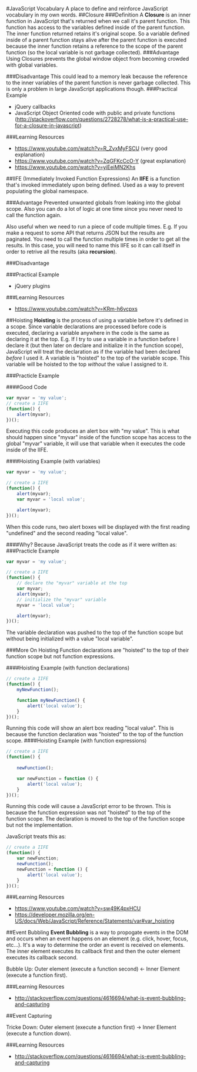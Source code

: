 #JavaScript Vocabulary
A place to define and reinforce JavaScript vocabulary in my own words.
##Closure
###Definition
A **Closure** is an inner function in JavaScript that's returned when we call it's parent function. This function has access to the variables defined inside of the parent function. The inner function returned retains it's original scope. So a variable defined inside of a parent function stays alive after the parent function is executed because the inner function retains a reference to the scope of the parent function (so the local variable is not garbage collected).
###Advantage
Using Closures prevents the global window object from becoming crowded with global variables.

###Disadvantage
This could lead to a memory leak because the reference to the inner variables of the parent function is never garbage collected. This is only a problem in large JavaScript applications though.
###Practical Example
* jQuery callbacks
* JavaScript Object Oriented code with public and private functions (http://stackoverflow.com/questions/2728278/what-is-a-practical-use-for-a-closure-in-javascript)

###Learning Resources
* https://www.youtube.com/watch?v=R_ZvxMyFSCU (very good explanation)
* https://www.youtube.com/watch?v=ZqGFKcCcO-Y (great explanation)
* https://www.youtube.com/watch?v=yiEeiMN2Khs

##IIFE (Immediately Invoked Function Expressions)
An **IIFE** is a function that's invoked immediately upon being defined. Used as a way to prevent populating the global namespace.

###Advantage
Prevented unwanted globals from leaking into the global scope. Also you can do a lot of logic at one time since you never need to call the function again.

Also useful when we need to run a piece of code multiple times. E.g. If you make a request to some API that returns JSON but the results are paginated. You need to call the function multiple times in order to get all the results. In this case, you will need to name this IIFE so it can call itself in order to retrive all the results (aka **recursion**).

###Disadvantage

###Practical Example
* jQuery plugins

###Learning Resources
* https://www.youtube.com/watch?v=KRm-h6vcpxs

##Hoisting
**Hoisting** is the process of using a variable before it's defined in a scope. Since variable declarations are processed before code is executed, declaring a variable anywhere in the code is the same as declaring it at the top. E.g. If I try to use a variable in a function before I declare it (but then later on declare and initialize it in the function scope), JavaScript will treat the declaration as if the variable had been declared *before* I used it. A variable is "hoisted" to the top of the variable scope. This variable will be hoisted to the top *without* the value I assigned to it.

###Practicle Example

####Good Code
```js
var myvar = 'my value';
// create a IIFE
(function() {
	alert(myvar);
})();
```
Executing this code produces an alert box with "my value". This is what should happen since "myvar" inside of the function scope has access to the global "myvar" variable, it will use that variable when it executes the code inside of the IIFE.

####Hoisting Example (with variables)
```js
var myvar = 'my value';

// create a IIFE
(function() {
	alert(myvar);
	var myvar = 'local value';

	alert(myvar);
})();
```
When this code runs, two alert boxes will be displayed with the first reading "undefined" and the second reading "local value".

####Why?
Because JavaScript treats the code as if it were written as:
###Practicle Example
```js
var myvar = 'my value';

// create a IIFE
(function() {
	// declare the "myvar" variable at the top
	var myvar;
	alert(myvar);
	// initialize the "myvar" variable
	myvar = 'local value';

	alert(myvar);
})();
```
The variable declaration was pushed to the top of the function scope but without being initialized with a value "local variable".

###More On Hoisting
Function declarations are "hoisted" to the top of their function scope but not function expressions.

####Hoisting Example (with function declarations)
```js
// create a IIFE
(function() {
	myNewFunction();

	function myNewFunction() {
		alert('local value');
	}
})();
```
Running this code will show an alert box reading "local value". This is because the function declaration was "hoisted" to the top of the function scope.
####Hoisting Example (with function expressions)
```js
// create a IIFE
(function() {
	
	newFunction();

	var newFunction = function () {
		alert('local value');
	}
})();
```
Running this code will cause a JavaScript error to be thrown. This is because the function expression was not "hoisted" to the top of the function scope. The declaration is moved to the top of the function scope but not the implementation.

JavaScript treats this as:
```js
// create a IIFE
(function() {
	var newFunction;
	newFunction();
	newFunction = function () {
		alert('local value');
	}
})();
```

###Learning Resources
* https://www.youtube.com/watch?v=sw49K4pxHCU
* https://developer.mozilla.org/en-US/docs/Web/JavaScript/Reference/Statements/var#var_hoisting

##Event Bubbling
**Event Bubbling** is a way to propogate events in the DOM and occurs when an event happens on an element (e.g. click, hover, focus, etc...). It's a way to determine the order an event is received on elements. The inner element executes its callback first and then the outer element executes its callback second.

Bubble Up:
Outer element (execute a function second) <- Inner Element (execute a function first).

###Learning Resources
* http://stackoverflow.com/questions/4616694/what-is-event-bubbling-and-capturing

##Event Capturing

Tricke Down:
Outer element (execute a function first) -> Inner Element (execute a function down).

###Learning Resources
* http://stackoverflow.com/questions/4616694/what-is-event-bubbling-and-capturing